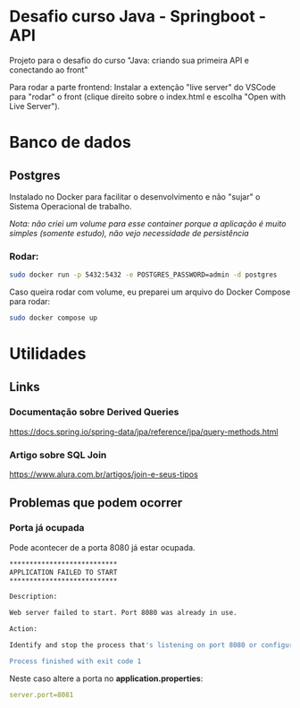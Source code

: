# Desafio curso Java - Springboot - API
Projeto para o desafio do curso "Java: criando sua primeira API e conectando ao front"

Para rodar a parte frontend: Instalar a extenção "live server" do VSCode para "rodar" o front (clique direito sobre o index.html e escolha "Open with Live Server").

# Banco de dados

## Postgres

Instalado no Docker para facilitar o desenvolvimento e não "sujar" o Sistema Operacional de trabalho.

_Nota: não criei um volume para esse container porque a aplicação é muito simples (somente estudo), não vejo necessidade de persistência_

### Rodar:
```bash
sudo docker run -p 5432:5432 -e POSTGRES_PASSWORD=admin -d postgres
```

Caso queira rodar com volume, eu preparei um arquivo do Docker Compose para rodar:
```bash
sudo docker compose up
```

# Utilidades

## Links

### Documentação sobre Derived Queries

https://docs.spring.io/spring-data/jpa/reference/jpa/query-methods.html

### Artigo sobre SQL Join

https://www.alura.com.br/artigos/join-e-seus-tipos


## Problemas que podem ocorrer

### Porta já ocupada

Pode acontecer de a porta 8080 já estar ocupada.

```bash
***************************
APPLICATION FAILED TO START
***************************

Description:

Web server failed to start. Port 8080 was already in use.

Action:

Identify and stop the process that's listening on port 8080 or configure this application to listen on another port.

Process finished with exit code 1
```

Neste caso altere a porta no **application.properties**:

```yaml
server.port=8081
```